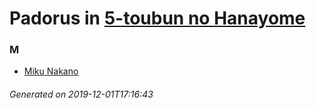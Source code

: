 # Padorus in [5-toubun no Hanayome](https://myanimelist.net/manga/103851/5-toubun_no_Hanayome)

### M
* [Miku Nakano](https://github.com/shadow578/Project-Padoru/blob/master/table-of-contents/characters/MikuNakano.md)

###### Generated on 2019-12-01T17:16:43
